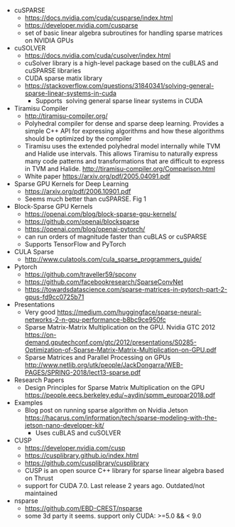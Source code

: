 * cuSPARSE
  * https://docs.nvidia.com/cuda/cusparse/index.html
  * https://developer.nvidia.com/cusparse
  * set of basic linear algebra subroutines for handling sparse matrices on NVIDIA GPUs
* cuSOLVER
  * https://docs.nvidia.com/cuda/cusolver/index.html
  * cuSolver library is a high-level package based on the cuBLAS and cuSPARSE libraries
  * CUDA sparse matix library
  * https://stackoverflow.com/questions/31840341/solving-general-sparse-linear-systems-in-cuda
    * Supports  solving general sparse linear systems in CUDA
* Tiramisu Compiler
  * http://tiramisu-compiler.org/
  * Polyhedral compiler for dense and sparse deep learning. Provides a simple C++ API for expressing algorithms and how these algorithms should be optimized by the compiler
  * Tiramisu uses the extended polyhedral model internally while TVM and Halide use intervals. This allows Tiramisu to naturally express many code patterns and transformations that are difficult to express in TVM and Halide. http://tiramisu-compiler.org/Comparison.html
  * White paper https://arxiv.org/pdf/2005.04091.pdf
* Sparse GPU Kernels for Deep Learning
  * https://arxiv.org/pdf/2006.10901.pdf
  * Seems much better than cuSPARSE. Fig 1
* Block-Sparse GPU Kernels
  * https://openai.com/blog/block-sparse-gpu-kernels/
  * https://github.com/openai/blocksparse
  * https://openai.com/blog/openai-pytorch/
  * can run orders of magnitude faster than cuBLAS or cuSPARSE
  * Supports TensorFlow and PyTorch
* CULA Sparse
  * http://www.culatools.com/cula_sparse_programmers_guide/
* Pytorch
  * https://github.com/traveller59/spconv
  * https://github.com/facebookresearch/SparseConvNet
  * https://towardsdatascience.com/sparse-matrices-in-pytorch-part-2-gpus-fd9cc0725b71  
* Presentations
  * Very good https://medium.com/huggingface/sparse-neural-networks-2-n-gpu-performance-b8bc9ce950fc
  * Sparse Matrix-Matrix Multiplication on the GPU. Nvidia GTC 2012 https://on-demand.gputechconf.com/gtc/2012/presentations/S0285-Optimization-of-Sparse-Matrix-Matrix-Multiplication-on-GPU.pdf
  * Sparse Matrices and Parallel Processing on GPUs http://www.netlib.org/utk/people/JackDongarra/WEB-PAGES/SPRING-2018/lect13-sparse.pdf
* Research Papers
  * Design Principles for Sparse Matrix Multiplication on the GPU https://people.eecs.berkeley.edu/~aydin/spmm_europar2018.pdf
* Examples
  * Blog post on running sparse algorithm on Nvidia Jetson https://hacarus.com/information/tech/sparse-modeling-with-the-jetson-nano-developer-kit/
    * Uses cuBLAS and cuSOLVER
* CUSP
  * https://developer.nvidia.com/cusp
  * https://cusplibrary.github.io/index.html
  * https://github.com/cusplibrary/cusplibrary
  * CUSP is an open source C++ library for sparse linear algebra based on Thrust
  * support for CUDA 7.0. Last release 2 years ago. Outdated/not maintained
* nsparse
  * https://github.com/EBD-CREST/nsparse
  * some 3d party it seems. support only CUDA: >=5.0 && < 9.0
